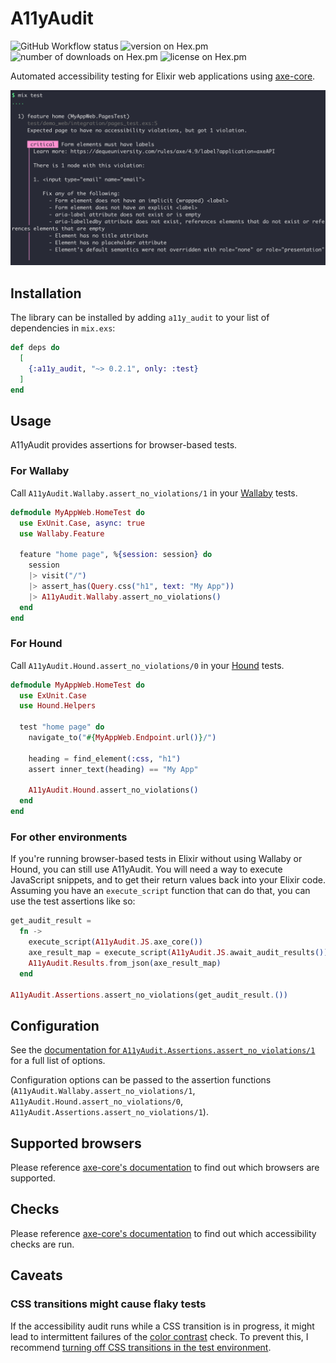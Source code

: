 # A11yAudit

![GitHub Workflow status](https://github.com/angelikatyborska/a11y-audit-elixir/actions/workflows/test.yml/badge.svg)
![version on Hex.pm](https://img.shields.io/hexpm/v/a11y_audit)
![number of downloads on Hex.pm](https://img.shields.io/hexpm/dt/a11y_audit)
![license on Hex.pm](https://img.shields.io/hexpm/l/a11y_audit)

Automated accessibility testing for Elixir web applications using [axe-core](https://github.com/dequelabs/axe-core).

![Expected page to have no accessibility violations, but got 1 violation. Form elements must have labels.](./docs/assets/cover.png)

## Installation

The library can be installed by adding `a11y_audit` to your list of dependencies in `mix.exs`:

```elixir
def deps do
  [
    {:a11y_audit, "~> 0.2.1", only: :test}
  ]
end
```

## Usage

A11yAudit provides assertions for browser-based tests.

### For Wallaby

Call `A11yAudit.Wallaby.assert_no_violations/1` in your [Wallaby](https://github.com/elixir-wallaby/wallaby) tests.

```elixir
defmodule MyAppWeb.HomeTest do
  use ExUnit.Case, async: true
  use Wallaby.Feature

  feature "home page", %{session: session} do
    session
    |> visit("/")
    |> assert_has(Query.css("h1", text: "My App"))
    |> A11yAudit.Wallaby.assert_no_violations()
  end
end
```

### For Hound

Call `A11yAudit.Hound.assert_no_violations/0` in your [Hound](https://github.com/HashNuke/hound) tests.

```elixir
defmodule MyAppWeb.HomeTest do
  use ExUnit.Case
  use Hound.Helpers

  test "home page" do
    navigate_to("#{MyAppWeb.Endpoint.url()}/")

    heading = find_element(:css, "h1")
    assert inner_text(heading) == "My App"

    A11yAudit.Hound.assert_no_violations()
  end
end
```

### For other environments

If you're running browser-based tests in Elixir without using Wallaby or Hound, you can still use A11yAudit. You will need a way to execute JavaScript snippets, and to get their return values back into your Elixir code. Assuming you have an `execute_script` function that can do that, you can use the test assertions like so:

```elixir
get_audit_result =
  fn ->
    execute_script(A11yAudit.JS.axe_core())
    axe_result_map = execute_script(A11yAudit.JS.await_audit_results())
    A11yAudit.Results.from_json(axe_result_map)
  end

A11yAudit.Assertions.assert_no_violations(get_audit_result.())
```

## Configuration

See the [documentation for `A11yAudit.Assertions.assert_no_violations/1`](https://hexdocs.pm/a11y_audit/A11yAudit.Assertions.html#assert_no_violations/2-options) for a full list of options.

Configuration options can be passed to the assertion functions (`A11yAudit.Wallaby.assert_no_violations/1`, `A11yAudit.Hound.assert_no_violations/0`, `A11yAudit.Assertions.assert_no_violations/1`).

## Supported browsers

Please reference [axe-core's documentation](https://github.com/dequelabs/axe-core?tab=readme-ov-file#supported-browsers) to find out which browsers are supported.

## Checks

Please reference [axe-core's documentation](https://github.com/dequelabs/axe-core/blob/develop/doc/rule-descriptions.md) to find out which accessibility checks are run.

## Caveats

### CSS transitions might cause flaky tests

If the accessibility audit runs while a CSS transition is in progress, it might lead to intermittent failures of the [color contrast](https://dequeuniversity.com/rules/axe/3.5/color-contrast) check. To prevent this, I recommend [turning off CSS transitions in the test environment](https://angelika.me/2024/08/12/how-to-add-css-rules-only-in-test-env-phoenix-app/#what-to-do-instead).
